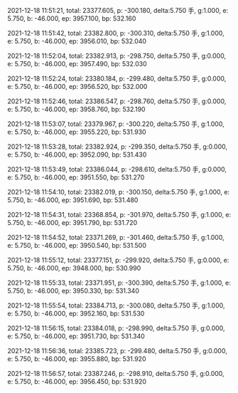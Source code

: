 2021-12-18 11:51:21, total: 23377.605, p: -300.180, delta:5.750 手, g:1.000, e: 5.750, b: -46.000, ep: 3957.100, bp: 532.160

2021-12-18 11:51:42, total: 23382.800, p: -300.310, delta:5.750 手, g:1.000, e: 5.750, b: -46.000, ep: 3956.010, bp: 532.040

2021-12-18 11:52:04, total: 23382.913, p: -298.750, delta:5.750 手, g:0.000, e: 5.750, b: -46.000, ep: 3957.490, bp: 532.030

2021-12-18 11:52:24, total: 23380.184, p: -299.480, delta:5.750 手, g:0.000, e: 5.750, b: -46.000, ep: 3956.520, bp: 532.000

2021-12-18 11:52:46, total: 23386.547, p: -298.760, delta:5.750 手, g:0.000, e: 5.750, b: -46.000, ep: 3958.760, bp: 532.190

2021-12-18 11:53:07, total: 23379.967, p: -300.220, delta:5.750 手, g:1.000, e: 5.750, b: -46.000, ep: 3955.220, bp: 531.930

2021-12-18 11:53:28, total: 23382.924, p: -299.350, delta:5.750 手, g:0.000, e: 5.750, b: -46.000, ep: 3952.090, bp: 531.430

2021-12-18 11:53:49, total: 23386.044, p: -298.610, delta:5.750 手, g:0.000, e: 5.750, b: -46.000, ep: 3951.550, bp: 531.270

2021-12-18 11:54:10, total: 23382.019, p: -300.150, delta:5.750 手, g:1.000, e: 5.750, b: -46.000, ep: 3951.690, bp: 531.480

2021-12-18 11:54:31, total: 23368.854, p: -301.970, delta:5.750 手, g:1.000, e: 5.750, b: -46.000, ep: 3951.790, bp: 531.720

2021-12-18 11:54:52, total: 23371.269, p: -301.460, delta:5.750 手, g:1.000, e: 5.750, b: -46.000, ep: 3950.540, bp: 531.500

2021-12-18 11:55:12, total: 23377.151, p: -299.920, delta:5.750 手, g:0.000, e: 5.750, b: -46.000, ep: 3948.000, bp: 530.990

2021-12-18 11:55:33, total: 23371.951, p: -300.390, delta:5.750 手, g:1.000, e: 5.750, b: -46.000, ep: 3950.330, bp: 531.340

2021-12-18 11:55:54, total: 23384.713, p: -300.080, delta:5.750 手, g:1.000, e: 5.750, b: -46.000, ep: 3952.160, bp: 531.530

2021-12-18 11:56:15, total: 23384.018, p: -298.990, delta:5.750 手, g:0.000, e: 5.750, b: -46.000, ep: 3951.730, bp: 531.340

2021-12-18 11:56:36, total: 23385.723, p: -299.480, delta:5.750 手, g:0.000, e: 5.750, b: -46.000, ep: 3955.880, bp: 531.920

2021-12-18 11:56:57, total: 23387.246, p: -298.910, delta:5.750 手, g:0.000, e: 5.750, b: -46.000, ep: 3956.450, bp: 531.920